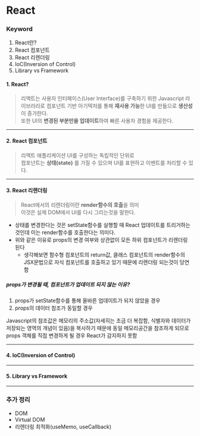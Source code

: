 # React

### Keyword
1. React란?
2. React 컴포넌트
3. React 리렌더링
4. IoC(Inversion of Control)
5. Library vs Framework

#### 1. React?
> 리액트는 사용자 인터페이스(User Interface)를 구축하기 위한 Javascript 라이브러리로 컴포넌트 기반 아기텍처를 통해 **재사용 가능**한 UI를 만듦으로 **생산성**이 증가한다.     
> 또한 UI의 **변경된 부분만을 업데이트**하여 빠른 사용자 경험을 제공한다. 
---

#### 2. React 컴포넌트
> 리액트 애플리케이션 UI를 구성하는 독립적인 단위로      
> 컴포넌트는 **상태(state)** 를 가질 수 있으며 UI를 표현하고 이벤트를 처리할 수 있다.
---

#### 3. React 리렌더링
> React에서의 리렌더링이란 **render함수의 호출**을 의미     
> 이것은 실제 DOM에서 UI를 다시 그리는것을 말한다.      
- 상태를 변경한다는 것은 setState함수를 실행할 때 React 업데이트를 트리거하는 것인데 이는 render함수를 호출한다는 의미다.
- 위와 같은 이유로 props의 변경 여부와 상관없이 모든 하위 컴포넌트가 리렌더링 된다
  - 생각해보면 함수형 컴포넌트의 return값, 클래스 컴포넌트의 render함수의 JSX문법으로 자식 컴포넌트를 호출하고 있기 때문에 리렌더링 되는것이 당연함

##### props가 변경될 때, 컴포넌트가 업데이트 되지 않는 이유?
1. props가 setState함수를 통해 올바른 업데이트가 되지 않았을 경우
2. props의 데이터 참조가 동일할 경우

Javascript의 참조값은 메모리의 주소값(자세히는 조금 더 복잡함, 식별자와 데이터가 저장되는 영역의 개념이 있음)을 복사하기 때문에 동일 메모리공간을 참조하게 되므로 props 객체를 직접 변경하게 될 경우 React가 감지하지 못함

--- 

#### 4. IoC(Inversion of Control)
> 
---

#### 5. Library vs Framework
>
---

### 추가 정리
- DOM
- Virtual DOM
- 리렌더링 최적화(useMemo, useCallback)